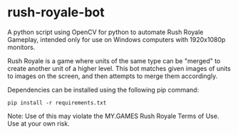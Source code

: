 # rush-royale-bot

A python script using OpenCV for python to automate Rush Royale Gameplay, intended only for use on Windows computers with 1920x1080p monitors.

Rush Royale is a game where units of the same type can be "merged" to create another unit of a higher level. This bot matches given images of units to images on the screen, and then attempts to merge them accordingly.

Dependencies can be installed using the following pip command:
```
pip install -r requirements.txt
```
Note: Use of this may violate the MY.GAMES Rush Royale Terms of Use. Use at your own risk. 
